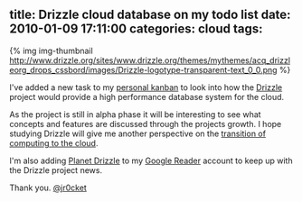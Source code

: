 title: Drizzle cloud database on my todo list
date: 2010-01-09 17:11:00
categories: cloud
tags: 
---

{% img img-thumbnail http://www.drizzle.org/sites/www.drizzle.org/themes/mythemes/acq_drizzleorg_drops_cssbord/images/Drizzle-logotype-transparent-text_0_0.png %} 

I've added a new task to my [personal kanban](http://leankitkanban.com/) to look into how the [Drizzle](http://drizzle.org/wiki/Main_Page) project would provide a high performance database system for the cloud.

As the project is still in alpha phase it will be interesting to see what concepts and features are discussed through the projects growth.  I hope studying Drizzle will give me another perspective on the [transition of computing to the cloud](http://skillsmatter.com/podcast/cloud-grid/situation-normal-everything-must-change). 

I'm also adding [Planet Drizzle](http://planetdrizzle.org/) to my [Google Reader](http://www.google.com/reader/) account to keep up with the Drizzle project news.

Thank you.
[@jr0cket](https://twitter.com/jr0cket)
